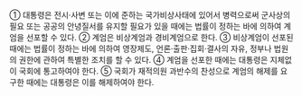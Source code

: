 ① 대통령은 전시·사변 또는 이에 준하는 국가비상사태에 있어서 병력으로써 군사상의 필요 또는 공공의 안녕질서를 유지할 필요가 있을 때에는 법률이 정하는 바에 의하여 계엄을 선포할 수 있다.
② 계엄은 비상계엄과 경비계엄으로 한다.
③ 비상계엄이 선포된 때에는 법률이 정하는 바에 의하여 영장제도, 언론·출판·집회·결사의 자유, 정부나 법원의 권한에 관하여 특별한 조치를 할 수 있다.
④ 계엄을 선포한 때에는 대통령은 지체없이 국회에 통고하여야 한다.
⑤ 국회가 재적의원 과반수의 찬성으로 계엄의 해제를 요구한 때에는 대통령은 이를 해제하여야 한다.
